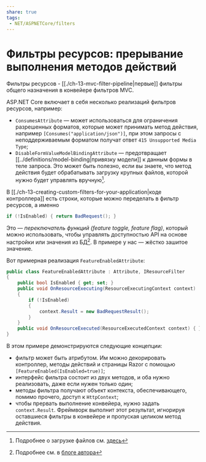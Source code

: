 ```yaml
---
share: true
tags:
 - NET/ASPNETCore/filters
---
```

# Фильтры ресурсов: прерывание выполнения методов действий
Фильтры ресурсов - [[./ch-13-mvc-filter-pipeline|первые]] фильтры общего назначения в конвейере фильтров MVC.

ASP.NET Core включает в себя несколько реализаций фильтров ресурсов, например:
- `ConsumesAttribute` — может использоваться для ограничения разрешенных форматов, которые может принимать метод действия, например `[Consumes("application/json")]`, при этом запросы с неподдерживаемым форматом получат ответ `415 Unsupported Media Type`;
- `DisableFormValueModelBindingAttribute` — предотвращает [[../definitions/model-binding|привязку модели]] к данным формы в теле запроса. Это может быть полезно, если вы знаете, что метод действия будет обрабатывать загрузку крупных файлов, которой нужно будет управлять вручную[^1].

В [[./ch-13-creating-custom-filters-for-your-application|коде контроллера]] есть строки, которые можно переделать в фильтр ресурсов, а именно
```csharp
if (!IsEnabled) { return BadRequest(); }
```
Это — *переключатель функций (feature toggle, feature flag)*, который можно использовать, чтобы управлять доступностью API на основе настройки или значения из БД[^2]. В примере у нас — жёстко зашитое значение.

Вот примерная реализация `FeatureEnabledAttribute`:
```csharp
public class FeatureEnabledAttribute : Attribute, IResourceFilter
{
	public bool IsEnabled { get; set; }
	public void OnResourceExecuting(ResourceExecutingContext context)
	{
		if (!IsEnabled)
		{
			context.Result = new BadRequestResult();
		}
	}
	public void OnResourceExecuted(ResourceExecutedContext context) { }
}
```
В этом примере демонстрируются следующие концепции:
- фильтр может быть атрибутом. Им можно декорировать контроллер, методы действий и страницы Razor с помощью `[FeatureEnabled(IsEnabled=true)]`;
- интерфейс фильтра состоит из двух методов, и оба нужно реализовать, даже если нужен только один;
- методы фильтра получают объект контекста, обеспечивающего, помимо прочего, доступ к `HttpContext`;
- чтобы прервать выполнение конвейера, нужно задать `context.Result`. Фреймворк выполнит этот результат, игнорируя оставшиеся фильтры в конвейере и пропуская целиком метод действия.

[^1]: Подробнее о загрузке файлов см. [здесь](https://docs.microsoft.com/en-us/aspnet/core/mvc/models/file-uploads?view=aspnetcore-5.0)
[^2]: Подробнее см. в [блоге автора](https://andrewlock.net/series/adding-feature-flags-to-an-asp-net-core-app/)